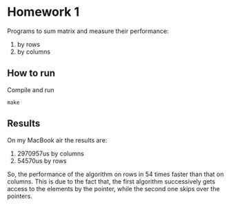 # Homework 1
Programs to sum matrix and measure their performance:
1) by rows
2) by columns
## How to run
Compile and run
```
make
```
## Results
On my MacBook air the results are:
1) 2970957us by columns
2) 54570us by rows

So, the performance of the algorithm on rows in 54 times faster than that on columns.
This is due to the fact that, the first algorithm successively gets access to the elements by the pointer, while the second one skips over the pointers.
